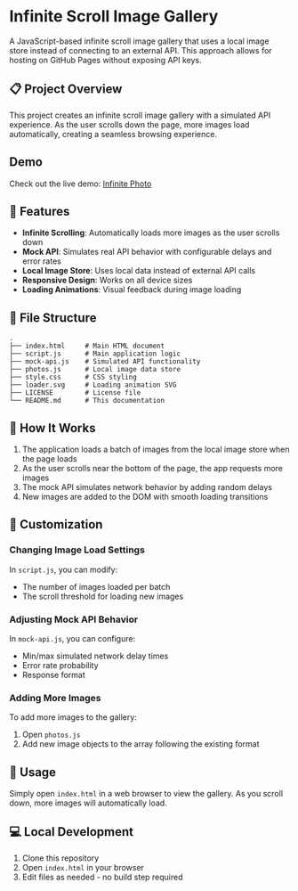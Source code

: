 # Infinite Scroll Image Gallery

A JavaScript-based infinite scroll image gallery that uses a local image store instead of connecting to an external API. This approach allows for hosting on GitHub Pages without exposing API keys.

## 📋 Project Overview

This project creates an infinite scroll image gallery with a simulated API experience. As the user scrolls down the page, more images load automatically, creating a seamless browsing experience.

## Demo

Check out the live demo: [Infinite Photo](https://vadimgg.github.io/infinite-photo/)

## 🌟 Features

- **Infinite Scrolling**: Automatically loads more images as the user scrolls down
- **Mock API**: Simulates real API behavior with configurable delays and error rates
- **Local Image Store**: Uses local data instead of external API calls
- **Responsive Design**: Works on all device sizes
- **Loading Animations**: Visual feedback during image loading

## 📁 File Structure

```
.
├── index.html     # Main HTML document
├── script.js      # Main application logic
├── mock-api.js    # Simulated API functionality
├── photos.js      # Local image data store
├── style.css      # CSS styling
├── loader.svg     # Loading animation SVG
├── LICENSE        # License file
└── README.md      # This documentation
```

## 🚀 How It Works

1. The application loads a batch of images from the local image store when the page loads
2. As the user scrolls near the bottom of the page, the app requests more images
3. The mock API simulates network behavior by adding random delays
4. New images are added to the DOM with smooth loading transitions

## 🔧 Customization

### Changing Image Load Settings

In `script.js`, you can modify:
- The number of images loaded per batch
- The scroll threshold for loading new images

### Adjusting Mock API Behavior

In `mock-api.js`, you can configure:
- Min/max simulated network delay times
- Error rate probability
- Response format

### Adding More Images

To add more images to the gallery:
1. Open `photos.js`
2. Add new image objects to the array following the existing format

## 📝 Usage

Simply open `index.html` in a web browser to view the gallery. As you scroll down, more images will automatically load.

## 💻 Local Development

1. Clone this repository
2. Open `index.html` in your browser
3. Edit files as needed - no build step required
